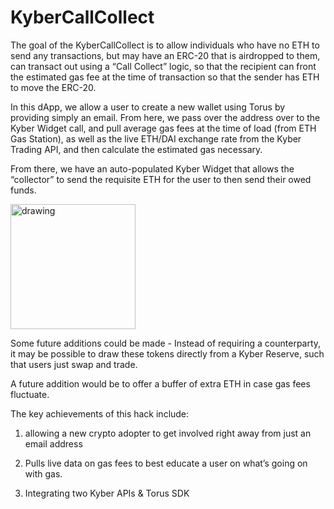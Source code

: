 
# KyberCallCollect

The goal of the KyberCallCollect is to allow individuals who have no ETH to send any transactions, but may have an ERC-20 that is airdropped to them, can transact out using a “Call Collect” logic, so that the recipient can front the estimated gas fee at the time of transaction so that the sender has ETH to move the ERC-20.

In this dApp, we allow a user to create a new wallet using Torus by providing simply an email. From here, we pass over the address over to the Kyber Widget call, and pull average gas fees at the time of load (from ETH Gas Station), as well as the live ETH/DAI exchange rate from the Kyber Trading API, and then calculate the estimated gas necessary.

From there, we have an auto-populated Kyber Widget that allows the “collector” to send the requisite ETH for the user to then send their owed funds.

<img src="https://calchulus.github.io/kybercallcollect/screenshots/kyber.png" alt="drawing" width="200" height="auto"/>


Some future additions could be made - Instead of requiring a counterparty, it may be possible to draw these tokens directly from a Kyber Reserve, such that users just swap and trade. 

A future addition would be to offer a buffer of extra ETH in case gas fees fluctuate.

The key achievements of this hack include:  
1. allowing a new crypto adopter to get involved right away from just an email address

2. Pulls live data on gas fees to best educate a user on what’s going on with gas.

3. Integrating two Kyber APIs & Torus SDK 


